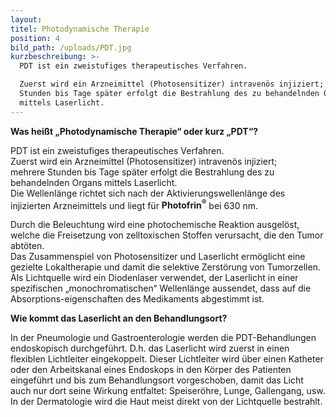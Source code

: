 ```yaml
---
layout:
titel: Photodynamische Therapie
position: 4
bild_path: /uploads/PDT.jpg
kurzbeschreibung: >-
  PDT ist ein zweistufiges therapeutisches Verfahren. 

  Zuerst wird ein Arzneimittel (Photosensitizer) intravenös injiziert; mehrere
  Stunden bis Tage später erfolgt die Bestrahlung des zu behandelnden Organs
  mittels Laserlicht.
---
```



**Was heißt „Photodynamische Therapie“ oder kurz „PDT“?**

PDT ist ein zweistufiges therapeutisches Verfahren.<br>Zuerst wird ein Arzneimittel (Photosensitizer) intravenös injiziert;<br>mehrere Stunden bis Tage später erfolgt die Bestrahlung des zu behandelnden Organs mittels Laserlicht.<br>Die Wellenlänge richtet sich nach der Aktivierungswellenlänge des injizierten Arzneimittels und liegt für **Photofrin<sup>®</sup>** bei 630 nm.

Durch die Beleuchtung wird eine photochemische Reaktion ausgelöst, welche die Freisetzung von zelltoxischen Stoffen verursacht, die den Tumor abtöten.<br>Das Zusammenspiel von Photosensitizer und Laserlicht ermöglicht eine gezielte Lokaltherapie und damit die selektive Zerstörung von Tumorzellen.<br>Als Lichtquelle wird ein Diodenlaser verwendet, der Laserlicht in einer spezifischen „monochromatischen“ Wellenlänge aussendet, dass auf die Absorptions-eigenschaften des Medikaments abgestimmt ist.

**Wie kommt das Laserlicht an den Behandlungsort?**

In der Pneumologie und Gastroenterologie werden die PDT-Behandlungen endoskopisch durchgeführt. D.h. das Laserlicht wird zuerst in einen flexiblen Lichtleiter eingekoppelt. Dieser Lichtleiter wird über einen Katheter oder den Arbeitskanal eines Endoskops in den Körper des Patienten eingeführt und bis zum Behandlungsort vorgeschoben, damit das Licht auch nur dort seine Wirkung entfaltet: Speiseröhre, Lunge, Gallengang, usw.<br>In der Dermatologie wird die Haut meist direkt von der Lichtquelle bestrahlt.